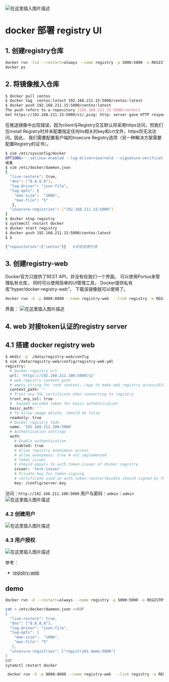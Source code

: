 
![在这里插入图片描述](https://i-blog.csdnimg.cn/blog_migrate/e437b488affa3407f6d74a2a319595a2.jpeg#pic_center)


#  docker 部署 registry UI



## 1. 创建registry仓库

```bash
docker run -tid --restart=always --name registry -p 5000:5000 -e REGISTRY_COMPATIBILITY_SCHEMA1_ENABLED=true -v /storage/registry:/var/lib/registry registry:latest
docker ps
```

## 2. 将镜像推入仓库

```bash
$ docker pull centos
$ docker tag  centos:latest 192.168.211.15:5000/centos:latest
$ docker push 192.168.211.15:5000/centos:latest
The push refers to a repository [192.168.211.15:5000/centos]
Get https://192.168.211.15:5000/v1/_ping: http: server gave HTTP response to HTTPS client
```

在推送镜像中出现错误，因为client与Registry交互默认将采用https访问，但我们在install Registry时并未配置指定任何tls相关的key和crt文件，https将无法访问。因此， 我们需要配置客户端的Insecure Registry选项（另一种解决方案需要配置Registry的证书）。

```bash
$ vim /etc/sysconfig/docker
OPTIONS='--selinux-enabled --log-driver=journald --signature-verification=false --insecure-registry 192.168.211.15:5000'
或者
$ vim /etc/docker/daemon.json 
{
  "live-restore": true,
  "dns": ["8.8.8.8"],
  "log-driver": "json-file",
  "log-opts": {
    "max-size":  "100m",
    "max-file": "5"
   },
  "insecure-registries": ["192.168.211.15:5000"]
}
$ docker stop registry
$ systemctl restart docker
$ docker start registry
$ docker push 192.168.211.15:5000/centos:latest
$ $ 

{"repositories":["centos"]}   #获取镜像列表
```



## 3. 创建registry-web
Docker官方只提供了REST API，并没有给我们一个界面。 可以使用Portus来管理私有仓库， 同时可以使用简单的UI管理工具， Docker提供私有库“hyper/docker-registry-web”， 下载该镜像就可以使用了。

```bash
docker run -d -p 8080:8080 --name registry-web  --link registry -e REGISTRY_URL=http://registry:5000/v2  -e REGISTRY_NAME=registry:5000 hyper/docker-registry-web
```
界面：
![在这里插入图片描述](https://i-blog.csdnimg.cn/blog_migrate/333937aa11bbb209ff5902b782cd3906.png)

## 4. web 对接token认证的registry server
##  4.1 搭建 docker registry web

```bash
$ mkdir -p  /data/registry-web/config
$ vim /data/registry-web/config/registry-web.yml
registry:
  # Docker registry url
  url: 'https://192.168.211.100:5000/v2'
  # web registry context path
  # empty string for root context, /app to make web registry accessible on http://host/app
  context_path: ''
  # Trust any SSL certificate when connecting to registry
  trust_any_ssl: true
  #  base64 encoded token for basic authentication
  basic_auth: ''
  # To allow image delete, should be false
  readonly: true
  # Docker registry fqdn
  name: '192.168.211.100:5000'
  # Authentication settings
  auth:
    # Enable authentication
    enabled: true
    # Allow registry anonymous access
    # allow_anonymous: true # not implemented
    # Token issuer
    # should equals to auth.token.issuer of docker registry
    issuer: 'test-issuer'
    # Private key for token signing
    # certificate used on auth.token.rootcertbundle should signed by this key
    key: /config/server.key

```
访问：`http://192.168.211.100:5000`
用户与密码：`admin`：`admin`
![在这里插入图片描述](https://i-blog.csdnimg.cn/blog_migrate/374a4d7af0fdf42126b85d55fbcbb4b8.png)
### 4.2 创建用户
![在这里插入图片描述](https://i-blog.csdnimg.cn/blog_migrate/682b3d96edf2f64b78f3395a53dbe14d.png)
### 4.3 用户授权
![在这里插入图片描述](https://i-blog.csdnimg.cn/blog_migrate/82a2a3ac11e48daf79a03e87334d920f.png)

参考：

 - [registry-web](https://hub.docker.com/r/hyper/docker-registry-web/)


## demo

```bash
docker run -d --restart=always --name registry -p 5000:5000 -e REGISTRY_COMPATIBILITY_SCHEMA1_ENABLED=true -v /storage/registry:/var/lib/registry registry:latest

cat > /etc/docker/daemon.json <<EOF
{
  "live-restore": true,
  "dns": ["8.8.8.8"],
  "log-driver": "json-file",
  "log-opts": {
    "max-size":  "100m",
    "max-file": "5"
   },
  "insecure-registries": ["registry01.demo:5000"]
}
EOF
sytemctl restart docker

 docker run -d -p 8080:8080 --name registry-web  --link registry -e REGISTRY_URL=http://registry01.demo:5000/v2  -e REGISTRY_NAME=registry01.demo:5000 hyper/docker-registry-web
```

